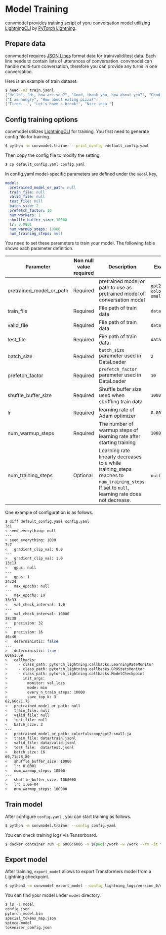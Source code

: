 # Model Training

convmodel provides training script of yoru conversation model utilizing [LightningCLI](https://pytorch-lightning.readthedocs.io/en/latest/common/lightning_cli.html) by [PyTorch Lightning](https://www.pytorchlightning.ai/).

## Prepare data

convmodel requires [JSON Lines](https://jsonlines.org/) format data for train/valid/test data.
Each line needs to contain lists of utterances of conversation. convmodel can handle multi-turn conversation, therefore you can provide any turns in one conversation.

Here is an example of train dataset.

```sh
$ head -n3 train.jsonl
["Hello", "Hi, how are you?", "Good, thank you, how about you?", "Good, thanks!"]
["I am hungry", "How about eating pizza?"]
["Tired...", "Let's have a break!", "Nice idea!"]
```

## Config training options

convmodel utilizes [LightningCLI](https://pytorch-lightning.readthedocs.io/en/latest/common/lightning_cli.html) for training.
You first need to generate config file for training.

```sh
$ python -m convmodel.trainer --print_config >default_config.yaml
```

Then copy the config file to modify the setting.

```sh
$ cp default_config.yaml config.yaml
```

In config.yaml model-specific parameters are defined under the `model` key, 

```yaml
model:
  pretrained_model_or_path: null
  train_file: null
  valid_file: null
  test_file: null
  batch_size: 2
  prefetch_factor: 10
  num_workers: 1
  shuffle_buffer_size: 10000
  lr: 0.0001
  num_warmup_steps: 10000
  num_training_steps: null
```

You need to set these parameters to train your model. The following table shows each parameter definition.

| Parameter | Non null value required | Description | Example of value |
| --- | --- | --- | --- |
| pretrained_model_or_path | Required | pretrained model or path to use as pretrained model of conversation model | `gpt2`, `colorfulscoop/gpt2-small-ja` |
| train_file | Required | File path of train data | `data/train.jsonl` |
| valid_file | Required | File path of train data | `data/valid.jsonl` |
| test_file | Required | File path of train data | `data/test.jsonl` |
| batch_size | Required | `batch_size` parameter used in DataLoader | `2` |
| prefetch_factor | Required | `prefetch_factor` parameter used in DataLoader | `10` |
| shuffle_buffer_size | Required | Shuffle buffer size used when shuffling train data | `10000` |
| lr | Required | learning rate of Adam optimizer | `0.0001` |
| num_warmup_steps | Required | The number of warmup steps of learning rate after starting training | `10000` |
| num_training_steps | Optional | Learning rate linearly decreases to `0` while training_steps reaches to `num_training_steps`. If set to `null`, learning rate does not decrease. | `null`, `1000000` |

One example of configuration is as follows.

```sh
$ diff default_config.yaml config.yaml
1c1
< seed_everything: null
---
> seed_everything: 1000
7c7
<   gradient_clip_val: 0.0
---
>   gradient_clip_val: 1.0
13c13
<   gpus: null
---
>   gpus: 1
24c24
<   max_epochs: null
---
>   max_epochs: 10
33c33
<   val_check_interval: 1.0
---
>   val_check_interval: 10000
38c38
<   precision: 32
---
>   precision: 16
46c46
<   deterministic: false
---
>   deterministic: true
60a61,69
>   callbacks:
>     - class_path: pytorch_lightning.callbacks.LearningRateMonitor
>     - class_path: pytorch_lightning.callbacks.GPUStatsMonitor
>     - class_path: pytorch_lightning.callbacks.ModelCheckpoint
>       init_args:
>         monitor: val_loss
>         mode: min
>         every_n_train_steps: 10000
>         save_top_k: 3
62,66c71,75
<   pretrained_model_or_path: null
<   train_file: null
<   valid_file: null
<   test_file: null
<   batch_size: 2
---
>   pretrained_model_or_path: colorfulscoop/gpt2-small-ja
>   train_file: data/train.jsonl
>   valid_file: data/valid.jsonl
>   test_file:  data/test.jsonl
>   batch_size: 16
69,71c78,80
<   shuffle_buffer_size: 10000
<   lr: 0.0001
<   num_warmup_steps: 10000
---
>   shuffle_buffer_size: 1000000
>   lr: 1.0e-04
>   num_warmup_steps: 100000
```

## Train model

After configure `config.yaml` , you can start training as follows.

```sh
$ python -m convmodel.trainer --config config.yaml
```

You can check training logs via Tensorboard.

```sh
$ docker container run -p 6006:6006 -v $(pwd):/work -w /work --rm -it tensorflow/tensorflow:2.4.1-gpu tensorboard --logdir lightning_logs --host 0.0.0.0
```

## Export model

After training, `export_model` allows to export Transformers model from a Lightning checkpoint.

```sh
$ python3 -m convmodel export_model --config lightning_logs/version_0/config.yaml --ckpt_path lightning_logs/version_0/checkpoints/epoch\=9-step\=2409999.ckpt --output_dir model
```

You can find your model under `model` directory.

```sh
$ ls -1 model
config.json
pytorch_model.bin
special_tokens_map.json
spiece.model
tokenizer_config.json
```
